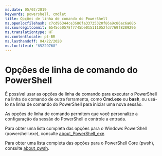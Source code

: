 ```yaml
---
ms.date: 05/02/2019
keywords: powershell, cmdlet
title: Opções de linha de comando do PowerShell
ms.openlocfilehash: c7cd96344ce3686fa33725320f86a9c86ac6a68b
ms.sourcegitcommit: 6545c60578f7745be015111052fd7769f8289296
ms.translationtype: HT
ms.contentlocale: pt-BR
ms.lasthandoff: 04/22/2020
ms.locfileid: "65229768"
---
```

# <a name="powershell-command-line-options"></a>Opções de linha de comando do PowerShell

É possível usar as opções de linha de comando para executar o PowerShell na linha de comando de outra ferramenta, como **Cmd.exe** ou **bash**, ou usá-lo na linha de comando do PowerShell para iniciar uma nova sessão.

As opções de linha de comando permitem que você personalize a configuração da sessão do PowerShell e controle a entrada.

Para obter uma lista completa das opções para o Windows PowerShell (powershell.exe), consulte [about_PowerShell_exe](/powershell/module/Microsoft.PowerShell.Core/About/about_PowerShell_exe).

Para obter uma lista completa das opções para o PowerShell Core (pwsh), consulte [about_pwsh](/powershell/module/Microsoft.PowerShell.Core/About/about_pwsh).
